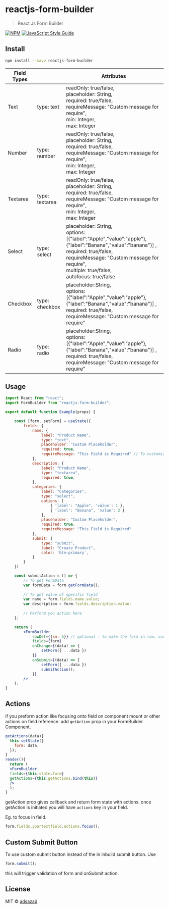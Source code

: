 # reactjs-form-builder

> React Js Form Builder

[![NPM](https://img.shields.io/npm/v/reactjs-form-builder.svg)](https://www.npmjs.com/package/reactjs-form-builder) [![JavaScript Style Guide](https://img.shields.io/badge/code_style-standard-brightgreen.svg)](https://standardjs.com)

## Install

```bash
npm install --save reactjs-form-builder
```
|Field Types|   |Attributes   |
|-----------|---|-------------|
| Text      | type: text  |readOnly: true/false,<br/> placeholder: String,<br />required: true/false,<br />requireMessage: "Custom message for require",<br />min: Integer, <br/>max: Integer            |
| Number      | type: number  |readOnly: true/false,<br/> placeholder: String,<br />required: true/false,<br />requireMessage: "Custom message for require",<br />min: Integer, <br/>max: Integer            |
| Textarea  | type: textarea|readOnly: true/false,<br/> placeholder: String,<br />required: true/false,<br />requireMessage: "Custom message for require",<br />min: Integer, <br/>max: Integer |
| Select    | type: select | placeholder: String,<br />options:[{"label":"Apple","value":"apple"},{"label":"Banana","value":"banana"}] ,<br />required: true/false,<br />requireMessage: "Custom message for require", <br />multiple: true/false,<br /> autofocus: true/false |
| Checkbox  | type: checkbox| placeholder:String,<br /> options:[{"label":"Apple","value":"apple"},{"label":"Banana","value":"banana"}] ,<br />required: true/false,<br />requireMessage: "Custom message for require"|
| Radio     | type: radio| placeholder:String,<br /> options:[{"label":"Apple","value":"apple"},{"label":"Banana","value":"banana"}] ,<br />required: true/false,<br />requireMessage: "Custom message for require"|
## Usage

```jsx
import React from "react";
import FormBuilder from "reactjs-form-builder";

export default function Example(props) {

    const [form, setForm] = useState({
        fields: {
            name: {
                label: "Product Name",
                type: "text",
                placeholder: "Custom Placeholder",
                required: true,
                requireMessage: "This Field is Required" // To customize message if field is empty
            },
            description: {
                label: "Product Name",
                type: "textarea",
                required: true,
            },
            categories: {
                label: "Categories",
                type: "select",
                options: [
                    { 'label': "Apple", 'value': 1 },
                    { 'label': "Banana", 'value': 2 }
                ],
                placeholder: "Custom Placeholder",
                required: true,
                requireMessage: "This Field is Required"
            },
            submit: {
                type: "submit",
                label: "Create Product",
                color: 'btn-primary',
            }
        }
    })

    const submitAction = () => {
        // To get FormData
        var formData = form.getFormData();
        
        // To get value of specific field
        var name = form.fields.name.value;
        var description = form.fields.description.value;
        
        // Perform you action here
    };

    return (
        <FormBuilder
            rowDef={{sm: 6}} // optional - to make the form in row. currently only col-sm is supported
            fields={form}
            onChange={(data) => {
                setForm({ ...data })
            }}
            onSubmit={(data) => {
                setForm({ ...data })
                submitAction();
            }}
        />
    );
}
```
## Actions
if you preform action like focusing onto field on component mount or other actions on field reference. add `getAction` prop in your FormBuilder Component.
```jsx
getActions(data){
  this.setState({
    form: data,
  });
}
render(){
  return (
  <FormBuilder
  fields={this.state.form}
  getActions={this.getActions.bind(this)}
  />
  );
}
```
getAction prop gives callback and return form state with actions.
once getAction is initiated you will have `actions` key in your field.

Eg. to focus in field.
```jsx
form.fields.yourtextfield.actions.focus();
```

## Custom Submit Button
To use custom submit button instead of the in inbuild submit button. Use
```jsx
form.submit();
```
this will trigger validation of form and onSubmit action.

## License

MIT © [adsazad](https://github.com/adsazad)
